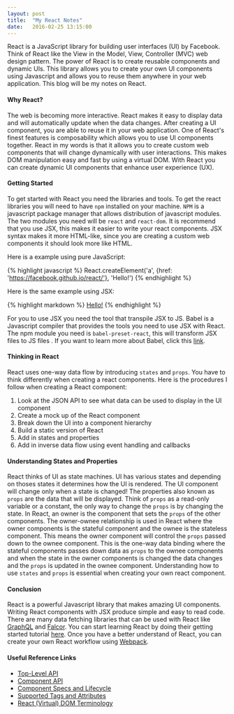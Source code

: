 ```yaml
---
layout: post
title:  "My React Notes"
date:   2016-02-25 13:15:00
---
```

React is a JavaScript library for building user interfaces (UI) by Facebook. 
Think of React like the View in the Model, View, Controller (MVC) web design 
pattern. The power of React is to create reusable components and dynamic UIs. 
This library allows you to create your own UI components using Javascript and 
allows you to reuse them anywhere in your web application. This blog will be 
my notes on React.

#### Why React?
The web is becoming more interactive. React makes it easy to display data and 
will automatically update when the data changes. After creating a 
UI component, you are able to reuse it in your web application. One of 
React's finest features is composability which allows you to use UI 
components together. React in my words is that it allows you to create custom 
web components that will change dynamically with user interactions. This makes 
DOM manipulation easy and fast by using a virtual DOM. With React you can create 
dynamic UI components that enhance user experience (UX).

#### Getting Started
To get started with React you need the libraries and tools. To get the react 
libraries you will need to have `npm` installed on your machine. `NPM` is a 
javascript package manager that allows distribution of javascript modules. The 
two modules you need will be `react` and `react-dom`. It is recommend that 
you use JSX, this makes it easier to write your 
react components. JSX syntax makes it more HTML-like, since you are creating 
a custom web components it should look more like HTML. 

Here is a example using pure JavaScript:

{% highlight javascript %}
  React.createElement('a', {href: 'https://facebook.github.io/react/'}, 'Hello!')
{% endhighlight %}

Here is the same example using JSX:

{% highlight markdown %}
  <a href="https://facebook.github.io/react/">Hello!</a>
{% endhighlight %}

For you to use JSX you need the tool that transpile JSX to JS. Babel is a 
Javascript compiler that provides the tools you need to use JSX with React. 
The npm module you need is `babel-preset-react`, this will transform JSX files to JS files 
. If you want to learn more about Babel, click 
this <a href="http://babeljs.io/" target="_blank">link</a>.

#### Thinking in React
React uses one-way data flow by introducing `states` and `props`. You have to think 
differently when creating a react components. Here is the procedures I follow when 
creating a React component:

1. Look at the JSON API to see what data can be used to display in the UI component
2. Create a mock up of the React component
3. Break down the UI into a component hierarchy
4. Build a static version of React
5. Add in states and properties
6. Add in inverse data flow using event handling and callbacks

#### Understanding States and Properties
React thinks of UI as state machines. UI has various states and depending on thoses 
states it determines how the UI is rendered. The UI component will change only when a state 
is changed! The properties also known as `props` are the data that will be displayed. 
Think of `props` as a read-only variable or a constant, the only way to change the 
`props` is by changing the state. In React, an owner is the component that sets the `props` 
of the other components. The owner-ownee relationship is used in React where the owner 
components is the stateful component and the ownee is the stateless component. This means 
the owner component will control the `props` passed down to the ownee component. This is 
the one-way data binding where the stateful components passes down data as `props` to the 
ownee components and when the state in the owner components is changed the data changes and 
the `props` is updated in the ownee component. Understanding how to use `states` and `props` 
is essential when creating your own react component.

#### Conclusion
React is a powerful Javascript library that makes amazing UI components. Writing React components with JSX 
produce simple and easy to read code. There are many data fetching libraries that can be used with React like 
<a href="http://graphql.org/" target="_blank">GraphQL</a> and <a href="http://netflix.github.io/falcor/">Falcor</a>. You can 
start learning React by doing their getting started tutorial <a href="https://facebook.github.io/react/docs/tutorial.html">here</a>. 
Once you have a better understand of React, you can create your own React workflow 
using <a href="https://webpack.github.io/">Webpack</a>.

#### Useful Reference Links
* <a href="https://facebook.github.io/react/docs/top-level-api.html" target="_blank">Top-Level API</a>
* <a href="https://facebook.github.io/react/docs/component-api.html" target="_blank">Component API</a>
* <a href="https://facebook.github.io/react/docs/component-specs.html" target="_blank">Component Specs and Lifecycle</a>
* <a href="https://facebook.github.io/react/docs/tags-and-attributes.html" target="_blank">Supported Tags and Attributes</a>
* <a href="https://facebook.github.io/react/docs/glossary.html" target="_blank">React (Virtual) DOM Terminology</a>